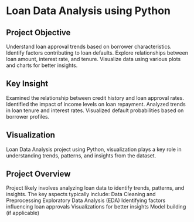 # Loan Data Analysis using Python

## Project Objective

Understand loan approval trends based on borrower characteristics.
Identify factors contributing to loan defaults.
Explore relationships between loan amount, interest rate, and tenure.
Visualize data using various plots and charts for better insights.

## Key Insight

Examined the relationship between credit history and loan approval rates.
Identified the impact of income levels on loan repayment.
Analyzed trends in loan tenure and interest rates.
Visualized default probabilities based on borrower profiles.

## Visualization

Loan Data Analysis project using Python, visualization plays a key role in understanding trends, patterns, and insights from the dataset.

## Project Overview

Project likely involves analyzing loan data to identify trends, patterns, and insights. The key aspects typically include:
Data Cleaning and Preprocessing
Exploratory Data Analysis (EDA)
Identifying factors influencing loan approvals
Visualizations for better insights
Model building (if applicable)
